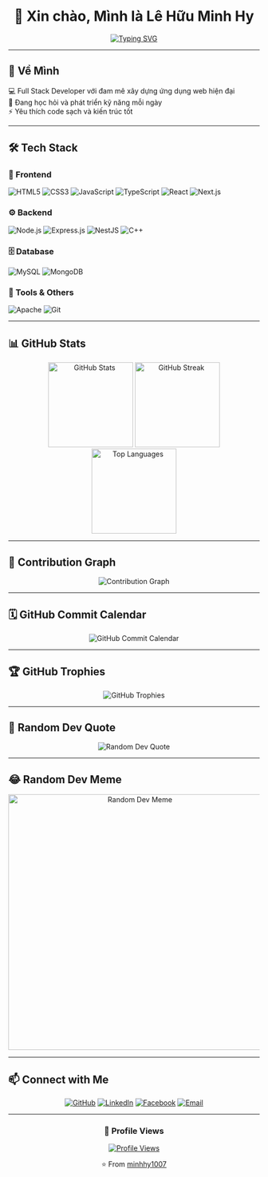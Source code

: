 <div align="center">
  
# 👋 Xin chào, Mình là Lê Hữu Minh Hy

[![Typing SVG](https://readme-typing-svg.herokuapp.com?font=Fira+Code&pause=1000&color=F75C7E&center=true&vCenter=true&width=435&lines=Full+Stack+Developer;Passionate+About+Clean+Code;Always+Learning+New+Things)](https://git.io/typing-svg)

</div>

---

## 🚀 Về Mình

💻 Full Stack Developer với đam mê xây dựng ứng dụng web hiện đại  
🌱 Đang học hỏi và phát triển kỹ năng mỗi ngày  
⚡ Yêu thích code sạch và kiến trúc tốt  

---

## 🛠️ Tech Stack

### 🎨 Frontend
<p align="left">
  <img src="https://img.shields.io/badge/HTML5-%23E34F26.svg?style=for-the-badge&logo=html5&logoColor=white" alt="HTML5"/>
  <img src="https://img.shields.io/badge/CSS3-%231572B6.svg?style=for-the-badge&logo=css3&logoColor=white" alt="CSS3"/>
  <img src="https://img.shields.io/badge/JavaScript-%23323330.svg?style=for-the-badge&logo=javascript&logoColor=%23F7DF1E" alt="JavaScript"/>
  <img src="https://img.shields.io/badge/TypeScript-%23007ACC.svg?style=for-the-badge&logo=typescript&logoColor=white" alt="TypeScript"/>
  <img src="https://img.shields.io/badge/React-%2320232a.svg?style=for-the-badge&logo=react&logoColor=%2361DAFB" alt="React"/>
  <img src="https://img.shields.io/badge/Next.js-black?style=for-the-badge&logo=next.js&logoColor=white" alt="Next.js"/>
</p>

### ⚙️ Backend
<p align="left">
  <img src="https://img.shields.io/badge/Node.js-6DA55F?style=for-the-badge&logo=node.js&logoColor=white" alt="Node.js"/>
  <img src="https://img.shields.io/badge/Express.js-%23404d59.svg?style=for-the-badge&logo=express&logoColor=%2361DAFB" alt="Express.js"/>
  <img src="https://img.shields.io/badge/NestJS-%23E0234E.svg?style=for-the-badge&logo=nestjs&logoColor=white" alt="NestJS"/>
  <img src="https://img.shields.io/badge/C++-%2300599C.svg?style=for-the-badge&logo=c%2B%2B&logoColor=white" alt="C++"/>
</p>

### 🗄️ Database
<p align="left">
  <img src="https://img.shields.io/badge/MySQL-%2300f.svg?style=for-the-badge&logo=mysql&logoColor=white" alt="MySQL"/>
  <img src="https://img.shields.io/badge/MongoDB-%234ea94b.svg?style=for-the-badge&logo=mongodb&logoColor=white" alt="MongoDB"/>
</p>

### 🔧 Tools & Others
<p align="left">
  <img src="https://img.shields.io/badge/Apache-%23D42029.svg?style=for-the-badge&logo=apache&logoColor=white" alt="Apache"/>
  <img src="https://img.shields.io/badge/Git-%23F05033.svg?style=for-the-badge&logo=git&logoColor=white" alt="Git"/>
</p>

---

## 📊 GitHub Stats

<div align="center">
  <img src="https://github-readme-stats.vercel.app/api?username=minhhy1007&theme=radical&hide_border=true&include_all_commits=true&count_private=true" alt="GitHub Stats" height="170"/>
  <img src="https://github-readme-streak-stats.herokuapp.com/?user=minhhy1007&theme=radical&hide_border=true" alt="GitHub Streak" height="170"/>
</div>

<div align="center">
  <img src="https://github-readme-stats.vercel.app/api/top-langs/?username=minhhy1007&theme=radical&hide_border=true&include_all_commits=true&count_private=true&layout=compact" alt="Top Languages" height="170"/>
</div>

---

## 📅 Contribution Graph

<div align="center">
  <img src="https://github-readme-activity-graph.vercel.app/graph?username=minhhy1007&theme=react-dark&hide_border=true&area=true" alt="Contribution Graph"/>
</div>

---

## 🗓️ GitHub Commit Calendar

<div align="center">
  <img src="https://ghchart.rshah.org/f75c7e/minhhy1007" alt="GitHub Commit Calendar"/>
</div>

---

## 🏆 GitHub Trophies

<div align="center">
  <img src="https://github-profile-trophy.vercel.app/?username=minhhy1007&theme=radical&no-frame=true&no-bg=false&margin-w=4&row=1" alt="GitHub Trophies"/>
</div>

---

## 💭 Random Dev Quote

<div align="center">
  <img src="https://quotes-github-readme.vercel.app/api?type=horizontal&theme=radical" alt="Random Dev Quote"/>
</div>

---

## 😂 Random Dev Meme

<div align="center">
  <img src="https://random-memer.herokuapp.com/" width="512px" alt="Random Dev Meme"/>
</div>

---

## 📫 Connect with Me

<div align="center">
  
[![GitHub](https://img.shields.io/badge/GitHub-100000?style=for-the-badge&logo=github&logoColor=white)](https://github.com/minhhy1007)
[![LinkedIn](https://img.shields.io/badge/LinkedIn-0077B5?style=for-the-badge&logo=linkedin&logoColor=white)](https://linkedin.com/in/your-profile)
[![Facebook](https://img.shields.io/badge/Facebook-1877F2?style=for-the-badge&logo=facebook&logoColor=white)](https://facebook.com/your-profile)
[![Email](https://img.shields.io/badge/Email-D14836?style=for-the-badge&logo=gmail&logoColor=white)](mailto:your-email@example.com)

</div>

---

<div align="center">
  
### 👀 Profile Views

[![Profile Views](https://visitcount.itsvg.in/api?id=minhhy1007&icon=5&color=6)](https://visitcount.itsvg.in)

⭐️ From [minhhy1007](https://github.com/minhhy1007)

</div>
